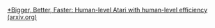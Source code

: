 [*Bigger, Better, Faster: Human-level Atari with human-level efficiency (arxiv.org)](https://arxiv.org/pdf/2305.19452.pdf)